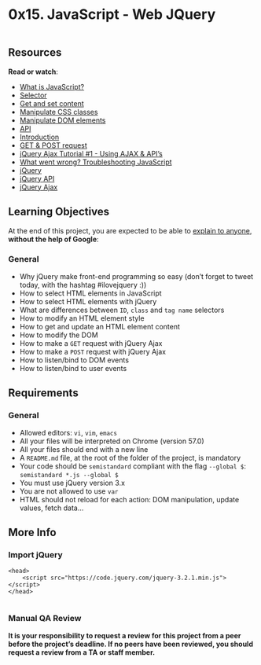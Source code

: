 <h1 class="gap">0x15. JavaScript - Web JQuery</h1>

   <p><img src="https://s3.amazonaws.com/intranet-projects-files/holbertonschool-higher-level_programming+/305/4724718.jpg" alt="" style="" /></p>

<h2>Resources</h2>

<p><strong>Read or watch</strong>:</p>

<ul>
<li><a href="/rltoken/FBd59d6M-Bal5PiSJbhw9g" title="What is JavaScript?" target="_blank">What is JavaScript?</a> </li>
<li><a href="/rltoken/RtFB5Ycdvvk5OYv79zgr6A" title="Selector" target="_blank">Selector</a> </li>
<li><a href="/rltoken/JAC2vdSj1pbH6y_9OwQrAw" title="Get and set content" target="_blank">Get and set content</a> </li>
<li><a href="/rltoken/Pvl_U4kdmxtHrZAHoFh_qw" title="Manipulate CSS classes" target="_blank">Manipulate CSS classes</a> </li>
<li><a href="/rltoken/fA1R3S7dNUX4lj68z6qMyw" title="Manipulate DOM elements" target="_blank">Manipulate DOM elements</a> </li>
<li><a href="/rltoken/w_Y67Y3UlGQ6nluZx9KJyQ" title="API" target="_blank">API</a> </li>
<li><a href="/rltoken/LOMQvsml-4ttg2Y2TVNbqQ" title="Introduction" target="_blank">Introduction</a> </li>
<li><a href="/rltoken/xN81Z76ZeNgB42tyJOgXjA" title="GET &amp; POST request" target="_blank">GET &amp; POST request</a> </li>
<li><a href="/rltoken/Rq2Ob5rhN-N458YBxxaRXQ" title="jQuery Ajax Tutorial #1 - Using AJAX &amp; API&#39;s" target="_blank">jQuery Ajax Tutorial #1 - Using AJAX &amp; API&rsquo;s</a> </li>
<li><a href="/rltoken/ZpjZXl5AxHmurQFuxQfB4A" title="What went wrong? Troubleshooting JavaScript" target="_blank">What went wrong? Troubleshooting JavaScript</a> </li>
<li><a href="/rltoken/L5nA7F44DBhrCAdlEvxrqQ" title="jQuery" target="_blank">jQuery</a> </li>
<li><a href="/rltoken/U3XGm3WaMxON5c-NkBFS6Q" title="jQuery API" target="_blank">jQuery API</a> </li>
<li><a href="/rltoken/pZmSwUxd65dxIrX7D4n1pg" title="jQuery Ajax" target="_blank">jQuery Ajax</a> </li>
</ul>

<h2>Learning Objectives</h2>

<p>At the end of this project, you are expected to be able to <a href="/rltoken/k8qJReHDiCdDa4VJhqVivw" title="explain to anyone" target="_blank">explain to anyone</a>, <strong>without the help of Google</strong>:</p>

<h3>General</h3>

<ul>
<li>Why jQuery make front-end programming so easy (don’t forget to tweet today, with the hashtag #ilovejquery :))</li>
<li>How to select HTML elements in JavaScript</li>
<li>How to select HTML elements with jQuery</li>
<li>What are differences between <code>ID</code>, <code>class</code> and <code>tag name</code> selectors</li>
<li>How to modify an HTML element style</li>
<li>How to get and update an HTML element content</li>
<li>How to modify the DOM</li>
<li>How to make a <code>GET</code> request with jQuery Ajax</li>
<li>How to make a <code>POST</code> request with jQuery Ajax</li>
<li>How to listen/bind to DOM events</li>
<li>How to listen/bind to user events</li>
</ul>

<h2>Requirements</h2>

<h3>General</h3>

<ul>
<li>Allowed editors: <code>vi</code>, <code>vim</code>, <code>emacs</code></li>
<li>All your files will be interpreted on Chrome (version 57.0)</li>
<li>All your files should end with a new line</li>
<li>A <code>README.md</code> file, at the root of the folder of the project, is mandatory</li>
<li>Your code should be <code>semistandard</code> compliant with the flag <code>--global $</code>: <code>semistandard *.js --global $</code></li>
<li>You must use jQuery version 3.x</li>
<li>You are not allowed to use <code>var</code></li>
<li>HTML should not reload for each action: DOM manipulation, update values, fetch data&hellip;</li>
</ul>

<h2>More Info</h2>

<h3>Import jQuery</h3>

<pre><code>&lt;head&gt;
    &lt;script src=&quot;https://code.jquery.com/jquery-3.2.1.min.js&quot;&gt;&lt;/script&gt;
&lt;/head&gt;
</code></pre>

<p><img src="https://s3.amazonaws.com/intranet-projects-files/holbertonschool-higher-level_programming+/305/1f1ihd.jpg" alt="" style="" /></p>

<h3>Manual QA Review</h3>

<p><strong>It is your responsibility to request a review for this project from a peer before the project&rsquo;s deadline. If no peers have been reviewed, you should request a review from a TA or staff member.</strong></p>
